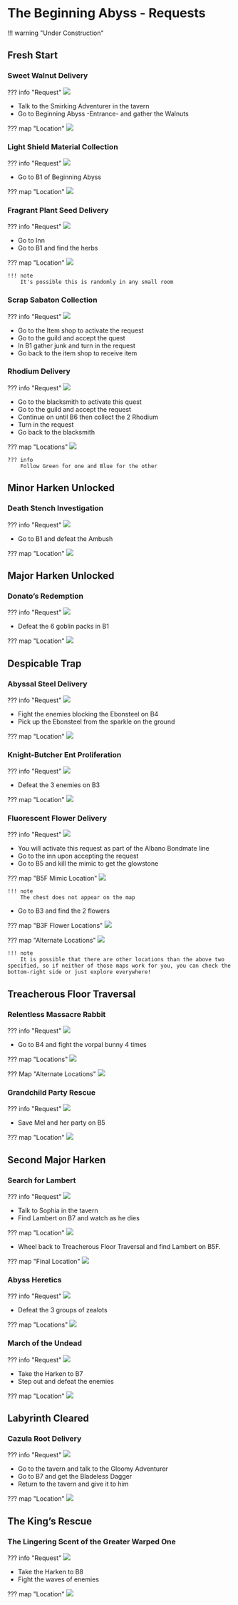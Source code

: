 # The Beginning Abyss - Requests

!!! warning "Under Construction"

## Fresh Start

### Sweet Walnut Delivery

??? info "Request"
    ![](img/image_1.png)

- Talk to the Smirking Adventurer in the tavern  
- Go to Beginning Abyss -Entrance- and gather the Walnuts

??? map "Location"
    ![](img/image_2.png)

### Light Shield Material Collection

??? info "Request"
    ![](img/image_3.png)

- Go to B1 of Beginning Abyss

??? map "Location"
    ![](img/image_4.png)

### Fragrant Plant Seed Delivery

??? info "Request"
    ![](img/image_5.png)

- Go to Inn  
- Go to B1 and find the herbs

??? map "Location"
    ![](img/image_6.png)
    
    !!! note
        It's possible this is randomly in any small room

### Scrap Sabaton Collection

??? info "Request"
    ![](img/image_7.png)

- Go to the Item shop to activate the request  
- Go to the guild and accept the quest  
- In B1 gather junk and turn in the request  
- Go back to the item shop to receive item

### Rhodium Delivery

??? info "Request"
    ![](img/image_8.png)

- Go to the blacksmith to activate this quest  
- Go to the guild and accept the request   
- Continue on until B6 then collect the 2 Rhodium  
- Turn in the request  
- Go back to the blacksmith

??? map "Locations"
    ![](img/image_9.png)

    ??? info
        Follow Green for one and Blue for the other

## Minor Harken Unlocked

### Death Stench Investigation

??? info "Request"
    ![](img/image_19.png)

- Go to B1 and defeat the Ambush

??? map "Location"
    ![](img/image_20.png)

## Major Harken Unlocked

### Donato’s Redemption

??? info "Request"
    ![](img/image_24.png)

- Defeat the 6 goblin packs in B1

??? map "Location"
    ![](img/image_25.png)

## Despicable Trap

### Abyssal Steel Delivery

??? info "Request"
    ![](img/image_29.png)

- Fight the enemies blocking the Ebonsteel on B4  
- Pick up the Ebonsteel from the sparkle on the ground

??? map "Location"
    ![](img/image_30.png)

### Knight-Butcher Ent Proliferation

??? info "Request"
    ![](img/image_31.png)

- Defeat the 3 enemies on B3

??? map "Location"
    ![](img/image_32.png)

### Fluorescent Flower Delivery

??? info "Request"
    ![](img/image_33.png)

- You will activate this request as part of the Albano Bondmate line  
- Go to the inn upon accepting the request  
- Go to B5 and kill the mimic to get the glowstone  

??? map "B5F Mimic Location"
    ![](img/image_34.png)

    !!! note
        The chest does not appear on the map

- Go to B3 and find the 2 flowers

??? map "B3F Flower Locations"
    ![](img/image_35.png)

??? map "Alternate Locations"
    ![](img/fluorescent_flowers_alt_location.png)

    !!! note
        It is possible that there are other locations than the above two specified, so if neither of those maps work for you, you can check the bottom-right side or just explore everywhere!

## Treacherous Floor Traversal

### Relentless Massacre Rabbit

??? info "Request"
    ![](img/image_44.png)

- Go to B4 and fight the vorpal bunny 4 times

??? map "Locations"
    ![](img/image_45.png)

??? Map "Alternate Locations"
    ![](img/rabbits-alternate-locations.jpg)

### Grandchild Party Rescue

??? info "Request"
    ![](img/image_46.png)

- Save Mel and her party on B5

??? map "Location"
    ![](img/image_47.png)

## Second Major Harken

### Search for Lambert

??? info "Request"
    ![](img/image_52.png)

- Talk to Sophia in the tavern  
- Find Lambert on B7 and watch as he dies  

??? map "Location"
    ![](img/image_53.png)

- Wheel back to Treacherous Floor Traversal and find Lambert on B5F.

??? map "Final Location"
    ![](img/lambert-b5f-location.png)

### Abyss Heretics

??? info "Request"
    ![](img/image_55.png)

- Defeat the 3 groups of zealots

??? map "Locations"
    ![](img/image_82.png)

### March of the Undead

??? info "Request"
    ![](img/image_57.png)

- Take the Harken to B7  
- Step out and defeat the enemies

??? map "Location"
    ![](img/image_58.png)

## Labyrinth Cleared

### Cazula Root Delivery

??? info "Request"
    ![](img/image_64.png)

- Go to the tavern and talk to the Gloomy Adventurer  
- Go to B7 and get the Bladeless Dagger  
- Return to the tavern and give it to him

??? map "Location"
    ![](img/image_65.png)

## The King’s Rescue

### The Lingering Scent of the Greater Warped One

??? info "Request"
    ![](img/image_66.png)

- Take the Harken to B8  
- Fight the waves of enemies

??? map "Location"
    ![](img/image_67.png)